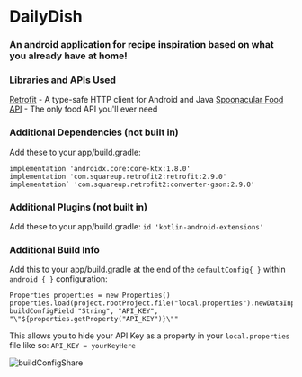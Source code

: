 # DailyDish
### An android application for recipe inspiration based on what you already have at home!

### Libraries and APIs Used
[Retrofit](https://square.github.io/retrofit/) - A type-safe HTTP client for Android and Java
[Spoonacular Food API](https://spoonacular.com/food-api) - The only food API you'll ever need

### Additional Dependencies (not built in)
Add these to your app/build.gradle:
``` 
implementation 'androidx.core:core-ktx:1.8.0'
implementation 'com.squareup.retrofit2:retrofit:2.9.0'
implementation` 'com.squareup.retrofit2:converter-gson:2.9.0' 
```
### Additional Plugins (not built in)
Add these to your app/build.gradle:
`id 'kotlin-android-extensions'`
### Additional Build Info
Add this to your app/build.gradle at the end of the `defaultConfig{ }` within `android { }` configuration:
```
Properties properties = new Properties()
properties.load(project.rootProject.file("local.properties").newDataInputStream())
buildConfigField "String", "API_KEY", "\"${properties.getProperty("API_KEY")}\""
```
This allows you to hide your API Key as a property in your `local.properties` file like so: `API_KEY = yourKeyHere`

![buildConfigShare](https://user-images.githubusercontent.com/38333607/182533429-4bdd563a-f075-4b28-be10-f7e6cf943d70.png)